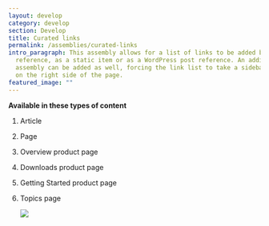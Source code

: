 ```yaml
---
layout: develop
category: develop
section: Develop
title: Curated links
permalink: /assemblies/curated-links
intro_paragraph: This assembly allows for a list of links to be added by node
  reference, as a static item or as a WordPress post reference. An additional
  assembly can be added as well, forcing the link list to take a sidebar format
  on the right side of the page.
featured_image: ""
---
```

**Available in these types of content**

1. Article
2. Page
3. Overview product page
4. Downloads product page
5. Getting Started product page
6. Topics page

   ![](/design-manual/assets/uploads/curated-links-example.png)